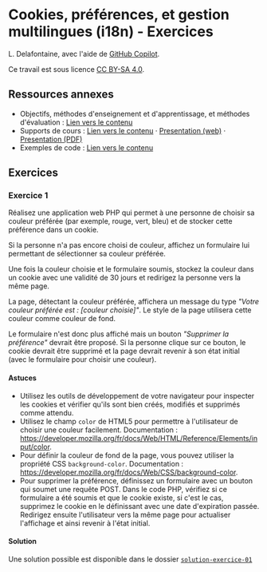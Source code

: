 # Cookies, préférences, et gestion multilingues (i18n) - Exercices

L. Delafontaine, avec l'aide de
[GitHub Copilot](https://github.com/features/copilot).

Ce travail est sous licence [CC BY-SA 4.0][licence].

## Ressources annexes

- Objectifs, méthodes d'enseignement et d'apprentissage, et méthodes
  d'évaluation : [Lien vers le contenu](..)
- Supports de cours : [Lien vers le contenu](../01-supports-de-cours/README.md)
  ·
  [Presentation (web)](https://heig-vd-progserv-course.github.io/heig-vd-progserv2-course/04.01-cookies-preferences-et-gestion-multilingues-i18n/01-supports-de-cours/index.html)
  ·
  [Presentation (PDF)](https://heig-vd-progserv-course.github.io/heig-vd-progserv2-course/04.01-cookies-preferences-et-gestion-multilingues-i18n/01-supports-de-cours/04.01-cookies-preferences-et-gestion-multilingues-i18n-presentation.pdf)
- Exemples de code : [Lien vers le contenu](../02-exemples-de-code/)

## Exercices

### Exercice 1

Réalisez une application web PHP qui permet à une personne de choisir sa couleur
préférée (par exemple, rouge, vert, bleu) et de stocker cette préférence dans un
cookie.

Si la personne n'a pas encore choisi de couleur, affichez un formulaire lui
permettant de sélectionner sa couleur préférée.

Une fois la couleur choisie et le formulaire soumis, stockez la couleur dans un
cookie avec une validité de 30 jours et redirigez la personne vers la même page.

La page, détectant la couleur préférée, affichera un message du type _"Votre
couleur préférée est : [couleur choisie]"_. Le style de la page utilisera cette
couleur comme couleur de fond.

Le formulaire n'est donc plus affiché mais un bouton _"Supprimer la préférence"_
devrait être proposé. Si la personne clique sur ce bouton, le cookie devrait
être supprimé et la page devrait revenir à son état initial (avec le formulaire
pour choisir une couleur).

#### Astuces

- Utilisez les outils de développement de votre navigateur pour inspecter les
  cookies et vérifier qu'ils sont bien créés, modifiés et supprimés comme
  attendu.
- Utilisez le champ `color` de HTML5 pour permettre à l'utilisateur de choisir
  une couleur facilement. Documentation :
  <https://developer.mozilla.org/fr/docs/Web/HTML/Reference/Elements/input/color>.
- Pour définir la couleur de fond de la page, vous pouvez utiliser la propriété
  CSS `background-color`. Documentation :
  <https://developer.mozilla.org/fr/docs/Web/CSS/background-color>.
- Pour supprimer la préférence, définissez un formulaire avec un bouton qui
  soumet une requête POST. Dans le code PHP, vérifiez si ce formulaire a été
  soumis et que le cookie existe, si c'est le cas, supprimez le cookie en le
  définissant avec une date d'expiration passée. Redirigez ensuite l'utilisateur
  vers la même page pour actualiser l'affichage et ainsi revenir à l'état
  initial.

#### Solution

Une solution possible est disponible dans le dossier
[`solution-exercice-01`](./solution-exercice-01/)

[licence]:
	https://github.com/heig-vd-progserv-course/heig-vd-progserv2-course/blob/main/LICENSE.md
